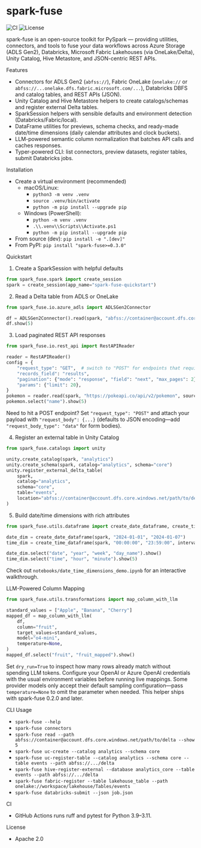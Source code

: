 spark-fuse
================

![CI](https://github.com/kevinsames/spark-fuse/actions/workflows/ci.yml/badge.svg)
![License](https://img.shields.io/badge/License-Apache_2.0-blue.svg)

spark-fuse is an open-source toolkit for PySpark — providing utilities, connectors, and tools to fuse your data workflows across Azure Storage (ADLS Gen2), Databricks, Microsoft Fabric Lakehouses (via OneLake/Delta), Unity Catalog, Hive Metastore, and JSON-centric REST APIs.

Features
- Connectors for ADLS Gen2 (`abfss://`), Fabric OneLake (`onelake://` or `abfss://...onelake.dfs.fabric.microsoft.com/...`), Databricks DBFS and catalog tables, and REST APIs (JSON).
- Unity Catalog and Hive Metastore helpers to create catalogs/schemas and register external Delta tables.
- SparkSession helpers with sensible defaults and environment detection (Databricks/Fabric/local).
- DataFrame utilities for previews, schema checks, and ready-made date/time dimensions (daily calendar attributes and clock buckets).
- LLM-powered semantic column normalization that batches API calls and caches responses.
- Typer-powered CLI: list connectors, preview datasets, register tables, submit Databricks jobs.

Installation
- Create a virtual environment (recommended)
  - macOS/Linux:
    - `python3 -m venv .venv`
    - `source .venv/bin/activate`
    - `python -m pip install --upgrade pip`
  - Windows (PowerShell):
    - `python -m venv .venv`
    - `.\\.venv\\Scripts\\Activate.ps1`
    - `python -m pip install --upgrade pip`
- From source (dev): `pip install -e ".[dev]"`
- From PyPI: `pip install "spark-fuse>=0.3.0"`

Quickstart
1) Create a SparkSession with helpful defaults
```python
from spark_fuse.spark import create_session
spark = create_session(app_name="spark-fuse-quickstart")
```

2) Read a Delta table from ADLS or OneLake
```python
from spark_fuse.io.azure_adls import ADLSGen2Connector

df = ADLSGen2Connector().read(spark, "abfss://container@account.dfs.core.windows.net/path/to/delta")
df.show(5)
```

3) Load paginated REST API responses
```python
from spark_fuse.io.rest_api import RestAPIReader

reader = RestAPIReader()
config = {
    "request_type": "GET",  # switch to "POST" for endpoints that require a body
    "records_field": "results",
    "pagination": {"mode": "response", "field": "next", "max_pages": 2},
    "params": {"limit": 20},
}
pokemon = reader.read(spark, "https://pokeapi.co/api/v2/pokemon", source_config=config)
pokemon.select("name").show(5)
```
Need to hit a POST endpoint? Set `"request_type": "POST"` and attach your payload with
`"request_body": {...}` (defaults to JSON encoding—add `"request_body_type": "data"` for form bodies).

4) Register an external table in Unity Catalog
```python
from spark_fuse.catalogs import unity

unity.create_catalog(spark, "analytics")
unity.create_schema(spark, catalog="analytics", schema="core")
unity.register_external_delta_table(
    spark,
    catalog="analytics",
    schema="core",
    table="events",
    location="abfss://container@account.dfs.core.windows.net/path/to/delta",
)
```

5) Build date/time dimensions with rich attributes
```python
from spark_fuse.utils.dataframe import create_date_dataframe, create_time_dataframe

date_dim = create_date_dataframe(spark, "2024-01-01", "2024-01-07")
time_dim = create_time_dataframe(spark, "00:00:00", "23:59:00", interval_seconds=60)

date_dim.select("date", "year", "week", "day_name").show()
time_dim.select("time", "hour", "minute").show(5)
```
Check out `notebooks/date_time_dimensions_demo.ipynb` for an interactive walkthrough.

LLM-Powered Column Mapping
```python
from spark_fuse.utils.transformations import map_column_with_llm

standard_values = ["Apple", "Banana", "Cherry"]
mapped_df = map_column_with_llm(
    df,
    column="fruit",
    target_values=standard_values,
    model="o4-mini",
    temperature=None,
)
mapped_df.select("fruit", "fruit_mapped").show()
```

Set `dry_run=True` to inspect how many rows already match without spending LLM tokens. Configure your OpenAI or Azure OpenAI credentials with the usual environment variables before running live mappings. Some provider models only accept their default sampling configuration—pass `temperature=None` to omit the parameter when needed. This helper ships with spark-fuse 0.2.0 and later.

CLI Usage
- `spark-fuse --help`
- `spark-fuse connectors`
- `spark-fuse read --path abfss://container@account.dfs.core.windows.net/path/to/delta --show 5`
- `spark-fuse uc-create --catalog analytics --schema core`
- `spark-fuse uc-register-table --catalog analytics --schema core --table events --path abfss://.../delta`
- `spark-fuse hive-register-external --database analytics_core --table events --path abfss://.../delta`
- `spark-fuse fabric-register --table lakehouse_table --path onelake://workspace/lakehouse/Tables/events`
- `spark-fuse databricks-submit --json job.json`

CI
- GitHub Actions runs ruff and pytest for Python 3.9–3.11.

License
- Apache 2.0
